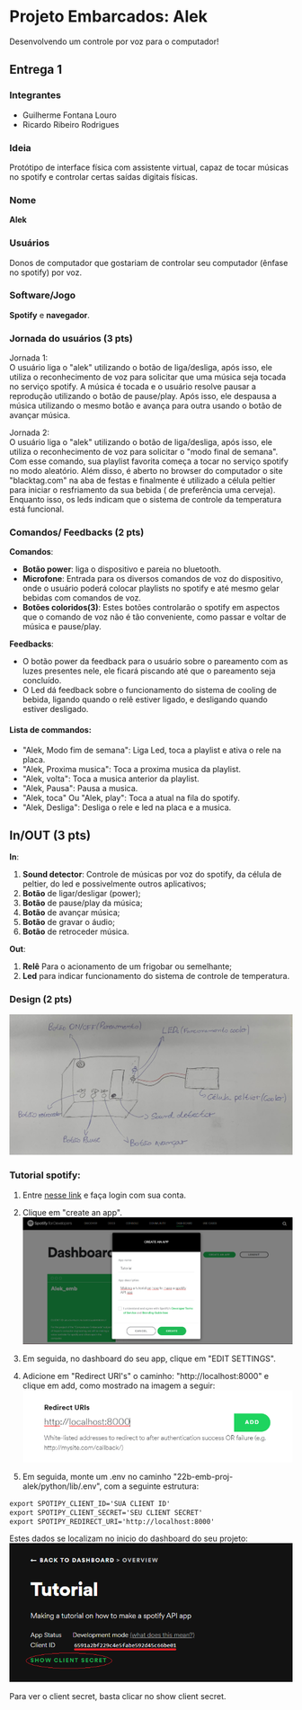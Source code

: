 # Projeto Embarcados: Alek

Desenvolvendo um controle por voz para o computador!

## Entrega 1

### Integrantes

- Guilherme Fontana Louro
- Ricardo Ribeiro Rodrigues

### Ideia

Protótipo de interface física com
assistente virtual, capaz de tocar músicas no spotify e 
controlar certas saídas digitais físicas.


### Nome

**Alek**

### Usuários 

Donos de computador que gostariam de controlar seu computador (ênfase no spotify) por voz.

### Software/Jogo 

**Spotify** e **navegador**.

### Jornada do usuários (3 pts)


Jornada 1:      
O usuário liga o "alek" utilizando o botão de liga/desliga, após isso, ele utiliza o reconhecimento de voz para solicitar que uma música seja tocada no serviço spotify. 
A música é tocada e o usuário resolve pausar a reprodução utilizando o botão de pause/play.
Após isso, ele despausa a música utilizando o mesmo botão e avança para outra usando o botão de avançar música.

Jornada 2:       
O usuário liga o "alek" utilizando o botão de liga/desliga, após isso, ele utiliza o reconhecimento de voz para solicitar o "modo final de semana".
Com esse comando, sua playlist favorita começa a tocar no serviço spotify no modo aleatório. 
Além disso, é aberto no browser do computador o site "blacktag.com" na aba de festas e finalmente é utilizado a célula peltier para iniciar o resfriamento da sua bebida ( de preferência uma cerveja).
Enquanto isso, os leds indicam que o sistema de controle da temperatura está funcional.

### Comandos/ Feedbacks (2 pts)
**Comandos**:
- **Botão power**: liga o dispositivo e pareia no bluetooth.      
- **Microfone**: Entrada para os diversos comandos de voz do dispositivo, onde o usuário poderá colocar playlists no spotify e até mesmo gelar bebidas com comandos de voz.       
- **Botões coloridos(3)**: Estes botões controlarão o spotify em aspectos que o comando de voz não é tão conveniente, como passar e voltar de música e pause/play.

**Feedbacks**:
- O botão power da feedback para o usuário sobre o pareamento com as luzes presentes nele, ele ficará piscando até que o pareamento seja concluído.
- O Led dá feedback sobre o funcionamento do sistema de cooling de bebida, ligando quando o relê estiver ligado, e desligando quando estiver desligado.


#### Lista de commandos: 
- "Alek, Modo fim de semana": Liga Led, toca a playlist e ativa o rele na placa.
- "Alek, Proxima musica": Toca a proxima musica da playlist.
- "Alek, volta": Toca a musica anterior da playlist.
- "Alek, Pausa": Pausa a musica.
- "Alek, toca" Ou "Alek, play": Toca a atual na fila do spotify.
- "Alek, Desliga": Desliga o rele e led na placa e a musica.

## In/OUT (3 pts)

**In**:
1) **Sound detector**: Controle de músicas por voz do spotify, da célula de peltier, do led e possivelmente outros aplicativos;
2) **Botão** de ligar/desligar (power);
3) **Botão** de pause/play da música;
4) **Botão** de avançar música;
5) **Botão** de gravar o áudio;
6) **Botão** de retroceder música.      

**Out**:
1) **Relê** Para o acionamento de um frigobar ou semelhante; 
2) **Led** para indicar funcionamento do sistema de controle de temperatura.

### Design (2 pts)

!["Imagem do protótipo"](design.jpeg)  

### Tutorial spotify:

1. Entre [nesse link](https://developer.spotify.com/dashboard/) e faça login com sua conta.

2. Clique em "create an app".
![Criando o app do spotify](imgs/create_app.png)

3. Em seguida, no dashboard do seu app, clique em "EDIT SETTINGS".

4. Adicione em "Redirect URI's" o caminho: "http://localhost:8000" e clique em add, como mostrado na imagem a seguir:
![Adicionando redirect uri](imgs/redirect_uris.png)

5. Em seguida, monte um .env no caminho "22b-emb-proj-alek/python/lib/.env", com a seguinte estrutura:
```
export SPOTIPY_CLIENT_ID='SUA CLIENT ID'
export SPOTIPY_CLIENT_SECRET='SEU CLIENT SECRET'
export SPOTIPY_REDIRECT_URI='http://localhost:8000'
```

Estes dados se localizam no inicio do dashboard do seu projeto:
![DADOS client](imgs/Client.png)

Para ver o client secret, basta clicar no show client secret.

